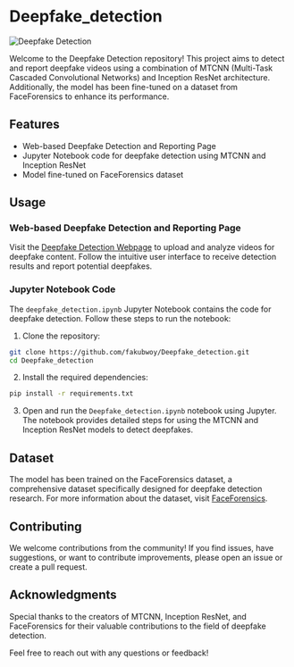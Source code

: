 # Deepfake_detection

![Deepfake Detection](https://img.shields.io/badge/Deepfake__detection-v1.0-blue)

Welcome to the Deepfake Detection repository! This project aims to detect and report deepfake videos using a combination of MTCNN (Multi-Task Cascaded Convolutional Networks) and Inception ResNet architecture. Additionally, the model has been fine-tuned on a dataset from FaceForensics to enhance its performance.

## Features

- Web-based Deepfake Detection and Reporting Page
- Jupyter Notebook code for deepfake detection using MTCNN and Inception ResNet
- Model fine-tuned on FaceForensics dataset

## Usage

### Web-based Deepfake Detection and Reporting Page

Visit the [Deepfake Detection Webpage](#) to upload and analyze videos for deepfake content. Follow the intuitive user interface to receive detection results and report potential deepfakes.

### Jupyter Notebook Code

The `deepfake_detection.ipynb` Jupyter Notebook contains the code for deepfake detection. Follow these steps to run the notebook:

1. Clone the repository:

```bash
git clone https://github.com/fakubwoy/Deepfake_detection.git
cd Deepfake_detection
```

2. Install the required dependencies:

```bash
pip install -r requirements.txt
```

3. Open and run the `Deepfake_detection.ipynb` notebook using Jupyter. The notebook provides detailed steps for using the MTCNN and Inception ResNet models to detect deepfakes.

## Dataset

The model has been trained on the FaceForensics dataset, a comprehensive dataset specifically designed for deepfake detection research. For more information about the dataset, visit [FaceForensics](https://github.com/ondyari/FaceForensics).

## Contributing

We welcome contributions from the community! If you find issues, have suggestions, or want to contribute improvements, please open an issue or create a pull request.


## Acknowledgments

Special thanks to the creators of MTCNN, Inception ResNet, and FaceForensics for their valuable contributions to the field of deepfake detection.

Feel free to reach out with any questions or feedback!
